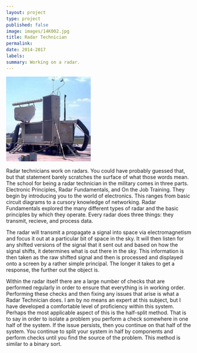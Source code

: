 ```yaml
---
layout: project
type: project
published: false
image: images/14K002.jpg
title: Radar Technician
permalink: 
date: 2014-2017
labels:
summary: Working on a radar.
---
```


<img class="ui medium left floated image" src="../images/14K002.jpg">

Radar technicians work on radars. You could have probably guessed that, but that statement barely scratches the surface of what those words mean. The school for being a radar technician in the military comes in three parts. Electronic Principles, Radar Fundamentals, and On the Job Training. They begin by introducing you to the world of electronics. This ranges from basic circuit diagrams to a cursory knowledge of networking. Radar Fundamentals explored the many different types of radar and the basic principles by which they operate. Every radar does three things: they transmit, recieve, and process data.

The radar will transmit a propagate a signal into space via electromagnetism and focus it out at a particular bit of space in the sky. It will then listen for any shifted versions of the signal that it sent out and based on how the signal shifts, it determines what is out there in the sky. This information is then taken as the raw shifted signal and then is processed and displayed onto a screen by a rather simple principal. The longer it takes to get a response, the further out the object is. 

Within the radar itself there are a large number of checks that are performed regularly in order to ensure that everything is in working order. Performing these checks and then fixing any issues that arise is what a Radar Technician does. I am by no means an expert at this subject, but I have developed a comfortable level of proficiency within this system. Perhaps the most applicable aspect of this is the half-split method. That is to say in order to isolate a problem you perform a check somewhere in one half of the system. If the issue persists, then you continue on that half of the system. You continue to split your system in half by components and perform checks until you find the source of the problem. This method is similar to a binary sort. 
